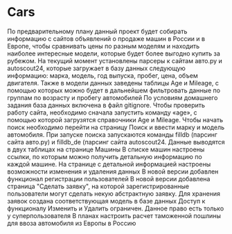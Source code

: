 # Cars
По предварительному плану данный проект будет собирать информацию с сайтов объявлений о продаже машин в России и в Европе, чтобы сравнивать цены по разным моделям и находить наиболее интересные модели, которые будет более выгодно купить за рубежом.
На текущий момент установлены  парсеры к сайтам авто.ру и autoscout24, которые загружает в базу данных следующую информацию: марка, модель, год выпуска, пробег, цена, объем двигателя. Также в модели данных заведены таблицы Age и Mileage, с помощью которых можно будет в дальнейшем фильтровать данные по группам по возрасту и пробегу автомобилей
По условиям домашнего задания база данных включена в файл gitignore. Чтобы проверить работу сайта, необходимо сначала запустить команду «age», c помощью которой загрузятся справочники Age и Mileage.
Чтобы начать поиск необходимо перейти на страницу Поиск и ввести марку и модель автомобиля. При запуске поиска запускаются команды filldb (парсинг сайта авто.ру) и filldb_de (парсинг сайта autoscout24.
Данные выводятся в двух таблицах на странице Машины
В списке машин настроены ссылки, по которым можно получить детальную информацию по каждой машине. На странице с детальной информацией настроены возможности изменения и удаления данных
В новой версии добавлен функционал регистрации пользователей
В новой версии добавлена страница "Сделать заявку", на которой зарегистрированные пользователи могут сделать некую абстрактную заявку. Для хранения заявок создана соответствующая модель в базе данных
Доступ к функционалу Изменить и Удалить ограничен. Данное право есть только у суперпользователя
В планах настроить расчет таможенной пошлины для ввоза автомобиля из Европы в Россию
